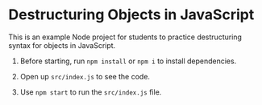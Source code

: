 # Destructuring Objects in JavaScript

This is an example Node project for students to practice destructuring syntax for objects in JavaScript.

1. Before starting, run `npm install` or `npm i` to install dependencies.

2. Open up `src/index.js` to see the code.

3. Use `npm start` to run the `src/index.js` file.
